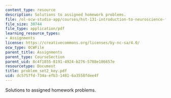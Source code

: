 ```yaml
---
content_type: resource
description: Solutions to assigned homework problems.
file: /ol-ocw-studio-app/courses/hst-131-introduction-to-neuroscience-fall-2005/dc5757fd734aefb314816a3558fdee4f_problem_set2_key.pdf
file_size: 30744
file_type: application/pdf
learning_resource_types:
- Assignments
license: https://creativecommons.org/licenses/by-nc-sa/4.0/
ocw_type: OCWFile
parent_title: Assignments
parent_type: CourseSection
parent_uid: 8c4f1855-8191-4924-b276-5788e186657e
resourcetype: Document
title: problem_set2_key.pdf
uid: dc5757fd-734a-efb3-1481-6a3558fdee4f
---
```

Solutions to assigned homework problems.